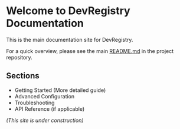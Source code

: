 # Welcome to DevRegistry Documentation

This is the main documentation site for DevRegistry.

For a quick overview, please see the main [README.md](https://github.com/bdelanghe/dev-registry/blob/main/README.md) in the project repository.

## Sections

*   Getting Started (More detailed guide)
*   Advanced Configuration
*   Troubleshooting
*   API Reference (if applicable)

*(This site is under construction)* 